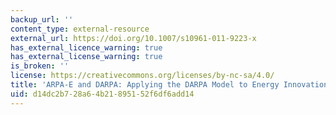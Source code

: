 ```yaml
---
backup_url: ''
content_type: external-resource
external_url: https://doi.org/10.1007/s10961-011-9223-x
has_external_licence_warning: true
has_external_license_warning: true
is_broken: ''
license: https://creativecommons.org/licenses/by-nc-sa/4.0/
title: 'ARPA-E and DARPA: Applying the DARPA Model to Energy Innovation'
uid: d14dc2b7-28a6-4b21-8951-52f6df6add14
---
```

